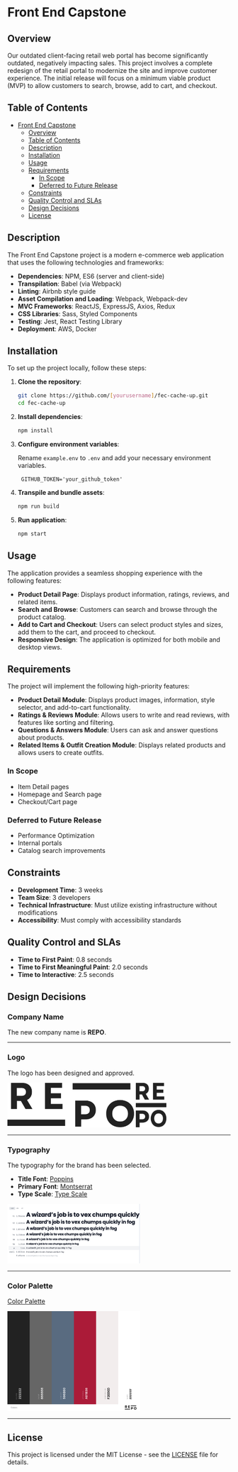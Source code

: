 # Front End Capstone

## Overview

Our outdated client-facing retail web portal has become significantly outdated, negatively impacting sales. This project involves a complete redesign of the retail portal to modernize the site and improve customer experience. The initial release will focus on a minimum viable product (MVP) to allow customers to search, browse, add to cart, and checkout.

## Table of Contents

- [Front End Capstone](#front-end-capstone)
  - [Overview](#overview)
  - [Table of Contents](#table-of-contents)
  - [Description](#description)
  - [Installation](#installation)
  - [Usage](#usage)
  - [Requirements](#requirements)
    - [In Scope](#in-scope)
    - [Deferred to Future Release](#deferred-to-future-release)
  - [Constraints](#constraints)
  - [Quality Control and SLAs](#quality-control-and-slas)
  - [Design Decisions](#design-decisions)
  - [License](#license)

## Description

The Front End Capstone project is a modern e-commerce web application that uses the following technologies and frameworks:

- **Dependencies**: NPM, ES6 (server and client-side)
- **Transpilation**: Babel (via Webpack)
- **Linting**: Airbnb style guide
- **Asset Compilation and Loading**: Webpack, Webpack-dev
- **MVC Frameworks**: ReactJS, ExpressJS, Axios, Redux
- **CSS Libraries**: Sass, Styled Components
- **Testing**: Jest, React Testing Library
- **Deployment**: AWS, Docker

## Installation

To set up the project locally, follow these steps:

1. **Clone the repository**:

   ```bash
   git clone https://github.com/[yourusername]/fec-cache-up.git
   cd fec-cache-up
   ```

2. **Install dependencies**:

   ```bash
   npm install
   ```

3. **Configure environment variables**:

   Rename `example.env` to `.env` and add your necessary environment variables.

   ```env
    GITHUB_TOKEN='your_github_token'
    ```

4. **Transpile and bundle assets**:

   ```bash
   npm run build
   ```

5. **Run application**:

   ```bash
   npm start
   ```

## Usage

The application provides a seamless shopping experience with the following features:

- **Product Detail Page**: Displays product information, ratings, reviews, and related items.
- **Search and Browse**: Customers can search and browse through the product catalog.
- **Add to Cart and Checkout**: Users can select product styles and sizes, add them to the cart, and proceed to checkout.
- **Responsive Design**: The application is optimized for both mobile and desktop views.

## Requirements

The project will implement the following high-priority features:

- **Product Detail Module**: Displays product images, information, style selector, and add-to-cart functionality.
- **Ratings & Reviews Module**: Allows users to write and read reviews, with features like sorting and filtering.
- **Questions & Answers Module**: Users can ask and answer questions about products.
- **Related Items & Outfit Creation Module**: Displays related products and allows users to create outfits.

### In Scope

- Item Detail pages
- Homepage and Search page
- Checkout/Cart page

### Deferred to Future Release

- Performance Optimization
- Internal portals
- Catalog search improvements

## Constraints

- **Development Time**: 3 weeks
- **Team Size**: 3 developers
- **Technical Infrastructure**: Must utilize existing infrastructure without modifications
- **Accessibility**: Must comply with accessibility standards

## Quality Control and SLAs

- **Time to First Paint**: 0.8 seconds
- **Time to First Meaningful Paint**: 2.0 seconds
- **Time to Interactive**: 2.5 seconds

## Design Decisions

### Company Name

The new company name is **REPO**.

---

### Logo

The logo has been designed and approved.

<p align="left">
  <img src="./client/src/assets/Logo/LINEAR/DARK/White%20Background/FEC%20LINEAR%20LOGO.png" alt="Logo" style="max-height: 100px;">
  <img src="./client/src/assets/Logo/STACKED/DARK/White%20Background/FEC%20STACKED%20LOGO.png" alt="Logo" style="max-height: 100px;">
</p>

---

### Typography

The typography for the brand has been selected.

- **Title Font**: [Poppins](https://fonts.google.com/specimen/Poppins)
- **Primary Font**: [Montserrat](https://fonts.google.com/specimen/Montserrat)
- **Type Scale**: [Type Scale](https://typescale.com/board/46055288e5/)

<p align="left">
  <img src="client/src/assets/Fonts/Typescale.png" alt="Typography" style="max-width: 300px;">
</p>

---

### Color Palette

[Color Palette](https://coolors.co/palette/222222-666666-596b80-ab1b38-f2eded-ffffff)

<p align="left">
  <img src="./client/src/assets/Colors/Colors.png" alt="Color palette" style="max-width: 300px;">
</p>

---

## License

This project is licensed under the MIT License - see the [LICENSE](LICENSE) file for details.
